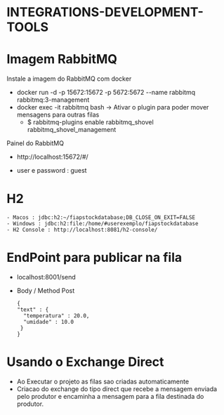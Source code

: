 # INTEGRATIONS-DEVELOPMENT-TOOLS

# Imagem RabbitMQ

Instale a imagem do RabbitMQ com docker

  - docker run -d -p 15672:15672 -p 5672:5672 --name rabbitmq rabbitmq:3-management
  - docker exec -it rabbitmq bash -> Ativar o plugin para poder mover mensagens para outras filas 
  	- $ rabbitmq-plugins enable rabbitmq_shovel rabbitmq_shovel_management
  
Painel do RabbitMQ
  - http://localhost:15672/#/
  
  - user e password : guest
  
# H2
    - Macos : jdbc:h2:~/fiapstockdatabase;DB_CLOSE_ON_EXIT=FALSE
    - Windows : jdbc:h2:file:/home/#userexemplo/fiapstockdatabase
    - H2 Console : http://localhost:8081/h2-console/
  
# EndPoint para publicar na fila

- localhost:8001/send
- Body / Method Post

      {
      "text" : {
        "temperatura" : 20.0,
        "umidade" : 10.0
       }
      }
    
# Usando o Exchange Direct 

- Ao Executar o projeto as filas sao criadas automaticamente
- Criacao do exchange do tipo direct que recebe a mensagem enviada pelo produtor e encaminha a mensagem para a fila destinada do produtor.
